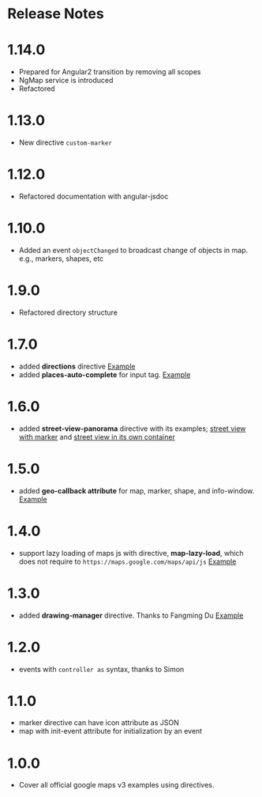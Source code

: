 Release Notes
===============
# 1.14.0

  * Prepared for Angular2 transition by removing all scopes
  * NgMap service is introduced
  * Refactored

# 1.13.0

  * New directive `custom-marker`

# 1.12.0

  * Refactored documentation with angular-jsdoc

# 1.10.0

  * Added an event `objectChanged` to broadcast change of objects in map. e.g., markers, shapes, etc

# 1.9.0

  * Refactored directory structure

# 1.7.0

  * added **directions** directive
    [Example](https://rawgit.com/allenhwkim/angularjs-google-maps/master/testapp/directions.html)
  * added **places-auto-complete** for input tag.
    [Example](https://rawgit.com/allenhwkim/angularjs-google-maps/master/testapp/places-auto-complete.html)

# 1.6.0

  * added **street-view-panorama** directive with its examples;
    [street view with marker](https://rawgit.com/allenhwkim/angularjs-google-maps/master/testapp/street-view-panorama.html) and
    [street view in its own container](https://rawgit.com/allenhwkim/angularjs-google-maps/master/testapp/street-view-panorama_container.html)

# 1.5.0

  * added **geo-callback attribute** for map, marker, shape, and info-window.
    [Example](https://rawgit.com/allenhwkim/angularjs-google-maps/master/testapp/map_with_current_position.html)

# 1.4.0

  * support lazy loading of maps js with directive, **map-lazy-load**, which does not require to `https://maps.google.com/maps/api/js`
    [Example](https://rawgit.com/allenhwkim/angularjs-google-maps/master/testapp/map-lazy-load.html)

# 1.3.0

  * added **drawing-manager** directive. Thanks to Fangming Du
    [Example](https://rawgit.com/allenhwkim/angularjs-google-maps/master/testapp/drawing-manager.html)

# 1.2.0

  * events with `controller as` syntax, thanks to Simon

# 1.1.0

  * marker directive can have icon attribute as JSON
  * map with init-event attribute for initialization by an event

# 1.0.0
 * Cover all official google maps v3 examples using directives.
